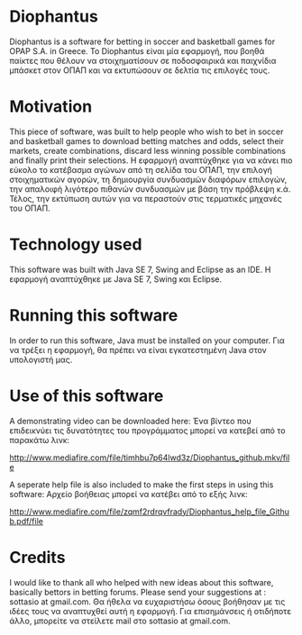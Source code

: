 # Diophantus
Diophantus is a software for betting in soccer and basketball games for OPAP S.A. in Greece.
Το Diophantus είναι μία εφαρμογή, που βοηθά παίκτες που θέλουν να στοιχηματίσουν σε ποδοσφαιρικά και παιχνίδια μπάσκετ στον ΟΠΑΠ και να εκτυπώσουν σε δελτία τις επιλογές τους.
# Motivation
This piece of software, was built to help people who wish to bet in soccer and basketball games to download betting matches and odds, select their markets, create combinations, discard less winning possible combinations and finally print their selections.
Η εφαρμογή αναπτύχθηκε για να κάνει πιο εύκολο το κατέβασμα αγώνων από τη σελίδα του ΟΠΑΠ, την επιλογή στοιχηματικών αγορών, τη δημιουργία συνδυασμών διαφόρων επιλογών, την απαλοιφή λιγότερο πιθανών συνδυασμών με βάση την πρόβλεψη κ.ά. Τέλος, την εκτύπωση αυτών για να περαστούν στις τερματικές μηχανές του ΟΠΑΠ.
# Technology used
This software was built with Java SE 7, Swing and Eclipse as an IDE.
Η εφαρμογή αναπτύχθηκε με Java SE 7, Swing και Eclipse.
# Running this software
In order to run this software, Java must be installed on your computer.
Για να τρέξει η εφαρμογή, θα πρέπει να είναι εγκατεστημένη Java στον υπολογιστή μας.
# Use of this software
A demonstrating video can be downloaded here:
Ένα βίντεο που επιδεικνύει τις δυνατότητες του προγράμματος μπορεί να κατεβεί από το παρακάτω λινκ:

http://www.mediafire.com/file/timhbu7p64lwd3z/Diophantus_github.mkv/file

A seperate help file is also included to make the first steps in using this software:
Αρχείο βοήθειας μπορεί να κατέβει από το εξής λινκ:

http://www.mediafire.com/file/zqmf2rdrqvfrady/Diophantus_help_file_Github.pdf/file

# Credits
I would like to thank all who helped with new ideas about this software, basically bettors in betting forums.
Please send your suggestions at : sottasio at gmail.com.
Θα ήθελα να ευχαριστήσω όσους βοήθησαν με τις ιδέες τους να αναπτυχθεί αυτή η εφαρμογή.
Για επισημάνσεις ή οτιδήποτε άλλο, μπορείτε να στείλετε mail στο sottasio at gmail.com.
